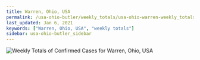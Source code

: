 ```yaml
---
title: Warren, Ohio, USA
permalink: /usa-ohio-butler/weekly_totals/usa-ohio-warren-weekly_totals.html
last_updated: Jan 6, 2021
keywords: ["Warren, Ohio, USA", "weekly totals"]
sidebar: usa-ohio-butler_sidebar
---
```


![Weekly Totals of Confirmed Cases for Warren, Ohio, USA](/covid_tracker/images/graphs/usa-ohio-warren-weekly_totals_graph.png)
